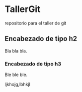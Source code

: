 # TallerGit
repositorio para el taller de git

## Encabezado de tipo h2

Bla bla bla.

### Encabezado de tipo h3

Ble ble ble.

ljkhojg,lbhkjl